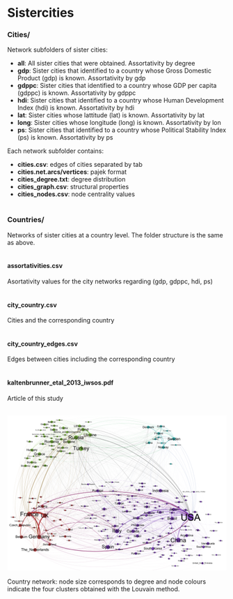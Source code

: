 # Sistercities

### Cities/
Network subfolders of sister cities:
* **all**: All sister cities that were obtained. Assortativity by degree
* **gdp**: Sister cities that identified to a country whose Gross Domestic Product (gdp) is known. Assortativity by gdp
* **gdppc**: Sister cities that identified to a country whose GDP per capita (gdppc) is known. Assortativity by gdppc
* **hdi**: Sister cities that identified to a country whose Human Development Index (hdi) is known. Assortativity by hdi
* **lat**: Sister cities whose lattitude (lat) is known. Assortativity by lat
* **long**: Sister cities whose longitude (long) is known. Assortativity by lon
* **ps**: Sister cities that identified to a country whose Political Stability Index (ps) is known. Assortativity by ps


Each network subfolder contains:
* **cities.csv**: edges of cities separated by tab
* **cities.net.arcs/vertices**: pajek format
* **cities_degree.txt**: degree distribution
* **cities_graph.csv**: structural properties
* **cities_nodes.csv**: node centrality values
<br/><br/>

### Countries/
Networks of sister cities at a country level. The folder structure is the same as above.
<br/><br/>

#### assortativities.csv
Asortativity values for the city networks regarding  (gdp, gdppc, hdi, ps)
<br/><br/>

#### city_country.csv
Cities and the corresponding country
<br/><br/>

#### city_country_edges.csv
Edges between cities including the corresponding country
<br/><br/>

#### kaltenbrunner_etal_2013_iwsos.pdf
Article of this study
<br/><br/>

![figure](https://raw.githubusercontent.com/elaragon/datasets/master/sistercities/kaltenbrunner_etal_2013_iwsos.png)

Country network: node size corresponds to degree and node colours indicate the four clusters obtained with the Louvain method.
